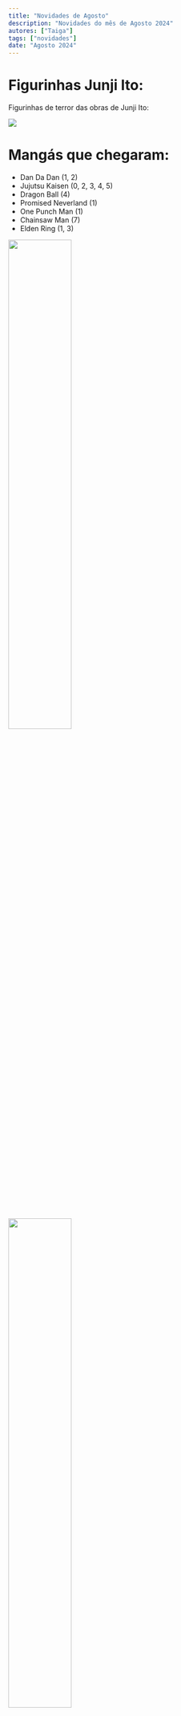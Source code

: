 ```yaml
---
title: "Novidades de Agosto"
description: "Novidades do mês de Agosto 2024"
autores: ["Taiga"]
tags: ["novidades"]
date: "Agosto 2024"
---
```


# Figurinhas Junji Ito:

Figurinhas de terror das obras de Junji Ito:

<img src="/images/blog/agosto2024-3.webp" />

# Mangás que chegaram:

- Dan Da Dan (1, 2)
- Jujutsu Kaisen (0, 2, 3, 4, 5)
- Dragon Ball (4)
- Promised Neverland (1)
- One Punch Man (1)
- Chainsaw Man (7)
- Elden Ring (1, 3)

<div class="figureGrid">
    <img src="/images/blog/agosto2024-1.webp" width="50%" />
    <img src="/images/blog/agosto2024-2.webp" width="50%" />
</div>
